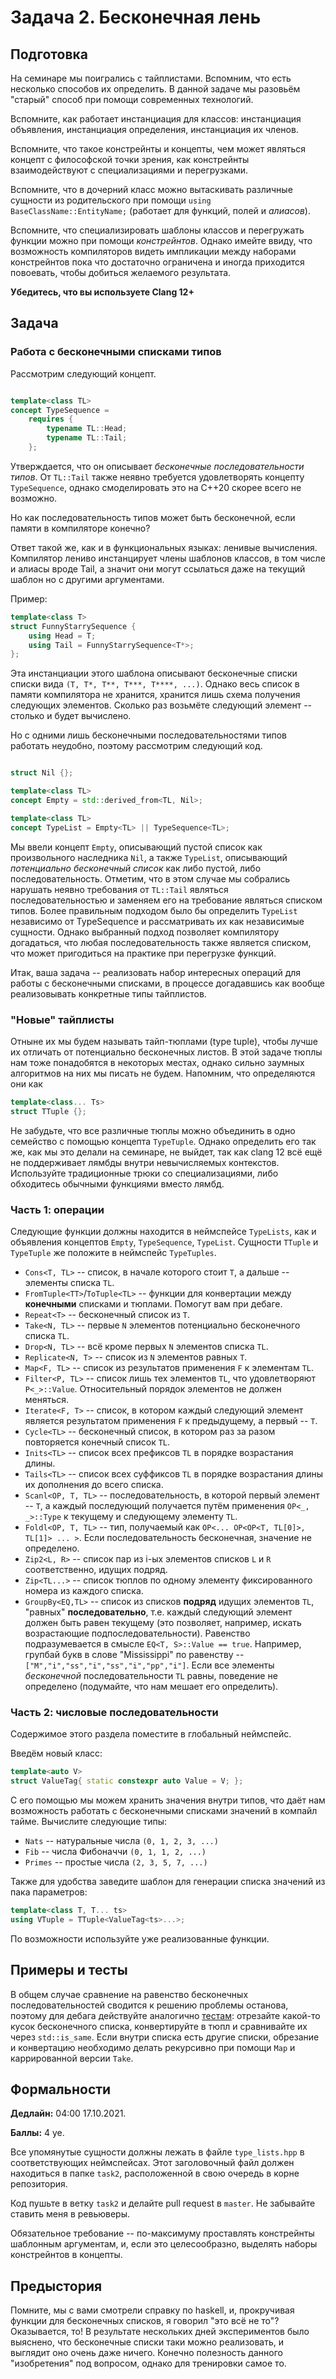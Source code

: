 Задача 2. Бесконечная лень
========================

## Подготовка

На семинаре мы поигрались с тайплистами. Вспомним, что есть несколько способов их определить. В данной задаче мы разовьём "старый" способ при помощи современных технологий.

Вспомните, как работает инстанциация для классов: инстанциация объявления, инстанциация определения, инстанциация их членов.

Вспомните, что такое констрейнты и концепты, чем может являться концепт с философской точки зрения, как констрейнты взаимодействуют с специализациями и перегрузками.

Вспомните, что в дочерний класс можно вытаскивать различные сущности из родительского при помощи `using BaseClassName::EntityName;` (работает для функций, полей и *алиасов*).

Вспомните, что специализировать шаблоны классов и перегружать функции можно при помощи *констрейнтов*. Однако имейте ввиду, что возможность компиляторов видеть импликации между наборами констрейнтов пока что достаточно ограничена и иногда приходится повоевать, чтобы добиться желаемого результата.

**Убедитесь, что вы используете Clang 12+**

## Задача

### Работа с бесконечными списками типов

Рассмотрим следующий концепт.

```c++

template<class TL>
concept TypeSequence =
    requires {
        typename TL::Head;
        typename TL::Tail;
    };
```

Утверждается, что он описывает *бесконечные последовательности типов*. От `TL::Tail` также неявно требуется удовлетворять концепту `TypeSequence`, однако смоделировать это на C++20 скорее всего не возможно.

Но как последовательность типов может быть бесконечной, если памяти в компиляторе конечно?

Ответ такой же, как и в функциональных языках: ленивые вычисления. Компилятор лениво инстанцирует члены шаблонов классов, в том числе и алиасы вроде Tail, а значит они могут ссылаться даже на текущий шаблон но с другими аргументами.

Пример:
```c++
template<class T>
struct FunnyStarrySequence {
    using Head = T;
    using Tail = FunnyStarrySequence<T*>;
};
```
Эта инстанциации этого шаблона описывают бесконечные списки списки вида `(T, T*, T**, T***, T****, ...)`. Однако весь список в памяти компилятора не хранится, хранится лишь схема получения следующих элементов. Сколько раз возьмёте следующий элемент -- столько и будет вычислено.

Но с одними лишь бесконечными последовательностями типов работать неудобно, поэтому рассмотрим следующий код.

```c++

struct Nil {};

template<class TL>
concept Empty = std::derived_from<TL, Nil>;

template<class TL>
concept TypeList = Empty<TL> || TypeSequence<TL>;
```

Мы ввели концепт `Empty`, описывающий пустой список как произвольного наследника `Nil`, а также `TypeList`, описывающий *потенциально бесконечный список* как либо пустой, либо последовательность. Отметим, что в этом случае мы собрались нарушать неявно требования от `TL::Tail` являться последовательностью и заменяем его на требование являться списком типов. Более правильным подходом было бы определить `TypeList` независимо от TypeSequence и рассматривать их как независимые сущности. Однако выбранный подход позволяет компилятору догадаться, что любая последовательность также является списком, что может пригодиться на практике при перегрузке функций.

Итак, ваша задача -- реализовать набор интересных операций для работы с бесконечными списками, в процессе догадавшись как вообще реализовывать конкретные типы тайплистов.

### "Новые" тайплисты

Отныне их мы будем называть тайп-тюплами (type tuple), чтобы лучше их отличать от потенциально бесконечных листов. В этой задаче тюплы нам тоже понадобятся в некоторых местах, однако сильно заумных алгоритмов на них мы писать не будем. Напомним, что определяются они как
```c++
template<class... Ts>
struct TTuple {};
```
Не забудьте, что все различные тюплы можно объединить в одно семейство с помощью концепта `TypeTuple`. Однако определить его так же, как мы это делали на семинаре, не выйдет, так как clang 12 всё ещё не поддерживает лямбды внутри невычисляемых контекстов. Используйте традиционные трюки со специализациями, либо обходитесь обычными функциями вместо лямбд.

### Часть 1: операции

Следующие функции должны находится в неймспейсе `TypeLists`, как и объявления концептов `Empty`, `TypeSequence`, `TypeList`. Сущности `TTuple` и `TypeTuple` же положите в неймспейс `TypeTuples`.

 * `Cons<T, TL>` -- список, в начале которого стоит `T`, а дальше -- элементы списка `TL`.
 * `FromTuple<TT>`/`ToTuple<TL>` -- функции для конвертации между **конечными** списками и тюплами. Помогут вам при дебаге.
 * `Repeat<T>` -- бесконечный список из `T`.
 * `Take<N, TL>` -- первые `N` элементов потенциально бесконечного списка `TL`.
 * `Drop<N, TL>` -- всё кроме первых `N` элементов списка `TL`.
 * `Replicate<N, T>` -- список из `N` элементов равных `T`.
 * `Map<F, TL>` -- список из результатов применения `F` к элементам `TL`.
 * `Filter<P, TL>` -- список лишь тех элементов `TL`, что удовлетворяют `P<_>::Value`. Относительный порядок элементов не должен меняться.
 * `Iterate<F, T>` -- список, в котором каждый следующий элемент является результатом применения `F` к предыдущему, а первый -- `T`.
 * `Cycle<TL>` -- бесконечный список, в котором раз за разом повторяется конечный список `TL`.
 * `Inits<TL>` -- список всех префиксов `TL` в порядке возрастания длины.
 * `Tails<TL>` -- список всех суффиксов `TL` в порядке возрастания длины их дополнения до всего списка.
 * `Scanl<OP, T, TL>` -- последовательность, в которой первый элемент -- `T`, а каждый последующий получается путём применения `OP<_, _>::Type` к текущему и следующему элементу `TL`.
 * `Foldl<OP, T, TL>` -- тип, получаемый как `OP<... OP<OP<T, TL[0]>, TL[1]> ... >`. Если последовательность бесконечная, значение не определено.
 * `Zip2<L, R>` -- список пар из i-ых элементов списков `L` и `R` соответственно, идущих подряд.
 * `Zip<TL...>` -- список тюплов по одному элементу фиксированного номера из каждого списка.
 * `GroupBy<EQ,TL>` -- список из списков **подряд** идущих элементов `TL`,  "равных" **последовательно**, т.е. каждый следующий элемент должен быть равен текущему (это позволяет, например, искать возрастающие подпоследовательности). Равенство подразумевается в смысле `EQ<T, S>::Value == true`. Например, групбай букв в слове "Mississippi" по равенству -- `["M","i","ss","i","ss","i","pp","i"]`. Если все элементы *бесконечной* последовательности `TL` равны, поведение не определено (подумайте, что нам мешает его определить).

### Часть 2: числовые последовательности

Содержимое этого раздела поместите в глобальный неймспейс.

Введём новый класс:
```c++
template<auto V>
struct ValueTag{ static constexpr auto Value = V; };
```
С его помощью мы можем хранить значения внутри типов, что даёт нам возможность работать с бесконечными списками значений в компайл тайме. Вычислите следующие типы:

 * `Nats` -- натуральные числа `(0, 1, 2, 3, ...)`
 * `Fib` -- числа Фибоначчи `(0, 1, 1, 2, ...)`
 * `Primes` -- простые числа `(2, 3, 5, 7, ...)`

Также для удобства заведите шаблон для генерации списка значений из пака параметров:
```c++
template<class T, T... ts>
using VTuple = TTuple<ValueTag<ts>...>;
```

По возможности используйте уже реализованные функции.

## Примеры и тесты

В общем случае сравнение на равенство бесконечных последовательностей сводится к решению проблемы останова, поэтому для дебага действуйте аналогично [тестам](https://github.com/Mrkol/mipt-metaprogramming-2021/blob/master/tests/task2/main.cpp): отрезайте какой-то кусок бесконечного списка, конвертируйте в тюпл и сравнивайте их через `std::is_same`. Если внутри списка есть другие списки, обрезание и конвертацию необходимо делать рекурсивно при помощи `Map` и каррированной версии `Take`.

## Формальности

**Дедлайн:** 04:00 17.10.2021.

**Баллы:** 4 уе.

Все упомянутые сущности должны лежать в файле `type_lists.hpp` в соответствующих неймспейсах. Этот заголовочный файл должен находиться в папке `task2`, расположенной в свою очередь в корне репозитория.

Код пушьте в ветку `task2` и делайте pull request в `master`. Не забывайте ставить меня в ревьюверы.

Обязательное требование -- по-максимуму проставлять констрейнты шаблонным аргументам, и, если это целесообразно, выделять наборы констрейнтов в концепты.

## Предыстория

Помните, мы с вами смотрели справку по haskell, и, прокручивая функции для бесконечных списков, я говорил "это всё не то"? Оказывается, то! В результате нескольких дней экспериментов было выяснено, что бесконечные списки таки можно реализовать, и выглядит оно очень даже ничего. Конечно полезность данного "изобретения" под вопросом, однако для тренировки самое то.
